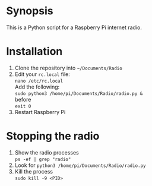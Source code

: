 # Synopsis
This is a Python script for a Raspberry Pi internet radio.

# Installation
1. Clone the repository into `~/Documents/Radio`
2. Edit your `rc.local` file:  
   `nano /etc/rc.local`  
   Add the following:  
   `sudo python3 /home/pi/Documents/Radio/radio.py &`  
   before  
   `exit 0`
3. Restart Raspberry Pi

# Stopping the radio
1. Show the radio processes  
   `ps -ef | grep "radio"`
2. Look for `python3 /home/pi/Documents/Radio/radio.py`
3. Kill the process  
  `sudo kill -9 <PID>`
